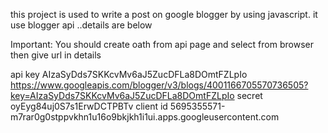 this project is used to write a post on google blogger by using javascript.
it use blogger api ..details are below

Important: You should create oath from api page and select from browser then give url in details

api key
AIzaSyDds7SKKcvMv6aJ5ZucDFLa8DOmtFZLpIo
https://www.googleapis.com/blogger/v3/blogs/4001166705570736505?key=AIzaSyDds7SKKcvMv6aJ5ZucDFLa8DOmtFZLpIo
secret
oyEyg84uj0S7s1ErwDCTPBTv
client id
5695355571-m7rar0g0stppvkhn1u16o9bkjkh1i1ui.apps.googleusercontent.com
